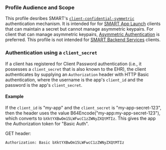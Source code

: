 ### Profile Audience and Scope

This profile desribes SMART's
[`client-confidential-symmetric`](conformance.html) authentication mechanism.  It is intended for
for [SMART App Launch](app-launch.html) clients that can maintain a secret but cannot manage asymmetric keypairs. For client that can manage asymmetric keypairs, [Asymmetric Authentication](client-confidential-asymmetric.html) is preferred. This profile is not intended for [SMART Backend Services](backend-services.html) clients.

### Authentication using a `client_secret`

If a client has registered for Client Password authentication (i.e.,
it possesses a `client_secret` that is also known to the EHR), the client
authenticates by supplying an `Authorization` header with HTTP Basic authentication,
where the username is the app's `client_id` and the password is the app's
`client_secret`.

#### Example

If the `client_id` is "my-app" and the `client_secret` is "my-app-secret-123",
then the header uses the value B64Encode("my-app:my-app-secret-123"), which
converts to `bXktYXBwOm15LWFwcC1zZWNyZXQtMTIz`. This gives the app the Authorization
token for "Basic Auth".

GET header:

```
Authorization: Basic bXktYXBwOm15LWFwcC1zZWNyZXQtMTIz
```
